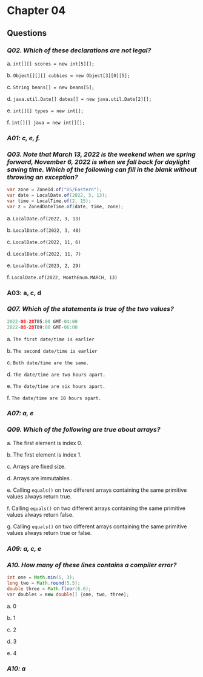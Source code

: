 # Chapter 04

## Questions

### _Q02. Which of these declarations are not legal?_

a. ``` int[][] scores = new int[5][]; ```

b. ``` Object[][][] cubbies = new Object[3][0][5]; ```

c. ``` String beans[] = new beans[5]; ```

d. ``` java.util.Date[] dates[] = new java.util.Date[2][]; ```

e. ``` int[][] types = new int[]; ```

f. ``` int[][] java = new int[][]; ```

### _A01: c, e, f._

### _Q03. Note that March 13, 2022 is the weekend when we spring forward, November 6, 2022 is when we fall back for daylight saving time. Which of the following can fill in the blank without throwing an exception?_

```java
var zone = ZoneId.of("US/Eastern");
var date = LocalDate.of(2022, 3, 13);
var time = LocalTime.of(2, 15);
var z = ZonedDateTime.of(date, time, zone);

```

a. ``` LocalDate.of(2022, 3, 13) ```

b. ``` LocalDate.of(2022, 3, 40) ```

c. ``` LocalDate.of(2022, 11, 6) ```

d. ``` LocalDate.of(2022, 11, 7) ```

e. ``` LocalDate.of(2023, 2, 29) ```

f. ``` LocalDate.of(2022, MonthEnum.MARCH, 13) ```

### A03: a, c, d

### _Q07. Which of the statements is true of the two values?_

```java
2022-08-28T05:00 GMT-04:00
2022-08-28T09:00 GMT-06:00

```

a. ``` The first date/time is earlier ```

b. ``` The second date/time is earlier ```

c. ``` Both date/time are the same. ```

d. ``` The date/time are two hours apart. ```

e. ``` The date/time are six hours apart. ```

f. ``` The date/time are 10 hours apart. ```

### _A07: a, e_

### _Q09. Which of the following are true about arrays?_

a. The first element is index 0.

b. The first element is index 1.

c. Arrays are fixed size.

d. Arrays are immutables  .

e. Calling ```equals()``` on two different arrays containing the same primitive values always return true.

f. Calling ```equals()``` on two different arrays containing the same primitive values always return false.

g. Calling ```equals()``` on two different arrays containing the same primitive values always return true or false.

### _A09: a, c, e_

### _A10. How many of these lines contains a compiler error?_

```java
int one = Math.min(5, 3);
long two = Math.round(5.5);
double three = Math.floor(6.6);
var doubles = new double[] {one, two, three};
```

a. 0

b. 1

c. 2

d. 3

e. 4

### _A10: a_
